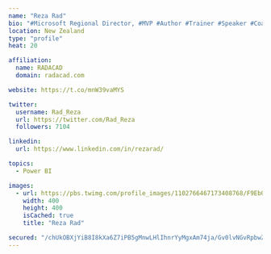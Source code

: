```yaml
---
name: "Reza Rad"
bio: "#Microsoft Regional Director, #MVP #Author #Trainer #Speaker #Coach #Consultant #PowerBI "
location: New Zealand
type: "profile"
heat: 20

affiliation:
  name: RADACAD
  domain: radacad.com

website: https://t.co/mnW39vaMYS

twitter:
  username: Rad_Reza
  url: https://twitter.com/Rad_Reza
  followers: 7104

linkedin:
  url: https://www.linkedin.com/in/rezarad/

topics:
  - Power BI

images:
  - url: https://pbs.twimg.com/profile_images/1102766467173408768/F9EbQENa_400x400.png
    width: 400
    height: 400
    isCached: true
    title: "Reza Rad"

secured: "/chUkOBXjYiB8I8kXa6Z7iPB5gMnwLHlIhnrYyMgxAm74ja/Gv0lvNGvRpbwZbKuA4/vISe1ZMgGrWr80oKEQE/SZzaeMZxtQ6h8LplVgSdCD/9+8WVSyBDGFW1pWSTqCqw7GIe1s1h1tP1M185kZV8PY6JnLGIIE+zyYD+jCu9bXWMghy5nEqyTwa//updK9MvSnxTAmjCSaEvDn/dLfNNFjwLMGOA9mtLUPsdY2gCXZ2cCA0RXXXdjVNDgSEzP00GJQLuizgr3fdCYHmFBCehDCvxUGcEN8MyTsEDIJab6uKpfw0SFdmj9EiUC7dYyqmmlBoE1x8n4uWKe23KUV3yM/xFXXS85tmxpE4x+GDFIqHzj24sYvuHTa+h7CO4fm9tEzjzJrFypK8R8Xkd3IeXq4n0JBBnKVmm/cx8Stv8=;R4uY6mGLRw/djyVL7PrzWA=="
---
```


